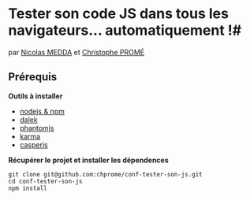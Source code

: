 # Tester son code JS dans tous les navigateurs... automatiquement !#

par [Nicolas MEDDA](http://github.com/b2l) et [Christophe PROMÉ](http://github.com/chprome)

## Prérequis ##

**Outils à installer**

 * [nodejs & npm](http://nodejs.org)
 * [dalek](http://dalekjs.com)
 * [phantomjs](http://phantomjs.org)
 * [karma](http://karma-runner.github.io)
 * [casperjs](http://casperjs.org)

**Récupérer le projet et installer les dépendences**

```
git clone git@github.com:chprome/conf-tester-son-js.git
cd conf-tester-son-js
npm install
```
